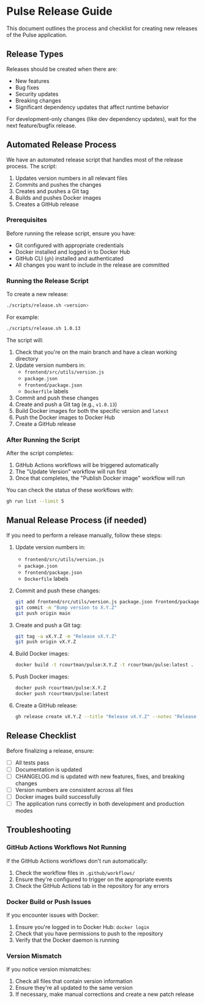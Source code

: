 # Pulse Release Guide

This document outlines the process and checklist for creating new releases of the Pulse application.

## Release Types

Releases should be created when there are:
- New features
- Bug fixes
- Security updates
- Breaking changes
- Significant dependency updates that affect runtime behavior

For development-only changes (like dev dependency updates), wait for the next feature/bugfix release.

## Automated Release Process

We have an automated release script that handles most of the release process. The script:

1. Updates version numbers in all relevant files
2. Commits and pushes the changes
3. Creates and pushes a Git tag
4. Builds and pushes Docker images
5. Creates a GitHub release

### Prerequisites

Before running the release script, ensure you have:

- Git configured with appropriate credentials
- Docker installed and logged in to Docker Hub
- GitHub CLI (`gh`) installed and authenticated
- All changes you want to include in the release are committed

### Running the Release Script

To create a new release:

```bash
./scripts/release.sh <version>
```

For example:

```bash
./scripts/release.sh 1.0.13
```

The script will:

1. Check that you're on the main branch and have a clean working directory
2. Update version numbers in:
   - `frontend/src/utils/version.js`
   - `package.json`
   - `frontend/package.json`
   - `Dockerfile` labels
3. Commit and push these changes
4. Create and push a Git tag (e.g., `v1.0.13`)
5. Build Docker images for both the specific version and `latest`
6. Push the Docker images to Docker Hub
7. Create a GitHub release

### After Running the Script

After the script completes:

1. GitHub Actions workflows will be triggered automatically
2. The "Update Version" workflow will run first
3. Once that completes, the "Publish Docker image" workflow will run

You can check the status of these workflows with:

```bash
gh run list --limit 5
```

## Manual Release Process (if needed)

If you need to perform a release manually, follow these steps:

1. Update version numbers in:
   - `frontend/src/utils/version.js`
   - `package.json`
   - `frontend/package.json`
   - `Dockerfile` labels

2. Commit and push these changes:
   ```bash
   git add frontend/src/utils/version.js package.json frontend/package.json Dockerfile
   git commit -m "Bump version to X.Y.Z"
   git push origin main
   ```

3. Create and push a Git tag:
   ```bash
   git tag -a vX.Y.Z -m "Release vX.Y.Z"
   git push origin vX.Y.Z
   ```

4. Build Docker images:
   ```bash
   docker build -t rcourtman/pulse:X.Y.Z -t rcourtman/pulse:latest .
   ```

5. Push Docker images:
   ```bash
   docker push rcourtman/pulse:X.Y.Z
   docker push rcourtman/pulse:latest
   ```

6. Create a GitHub release:
   ```bash
   gh release create vX.Y.Z --title "Release vX.Y.Z" --notes "Release notes here"
   ```

## Release Checklist

Before finalizing a release, ensure:

- [ ] All tests pass
- [ ] Documentation is updated
- [ ] CHANGELOG.md is updated with new features, fixes, and breaking changes
- [ ] Version numbers are consistent across all files
- [ ] Docker images build successfully
- [ ] The application runs correctly in both development and production modes

## Troubleshooting

### GitHub Actions Workflows Not Running

If the GitHub Actions workflows don't run automatically:

1. Check the workflow files in `.github/workflows/`
2. Ensure they're configured to trigger on the appropriate events
3. Check the GitHub Actions tab in the repository for any errors

### Docker Build or Push Issues

If you encounter issues with Docker:

1. Ensure you're logged in to Docker Hub: `docker login`
2. Check that you have permissions to push to the repository
3. Verify that the Docker daemon is running

### Version Mismatch

If you notice version mismatches:

1. Check all files that contain version information
2. Ensure they're all updated to the same version
3. If necessary, make manual corrections and create a new patch release
